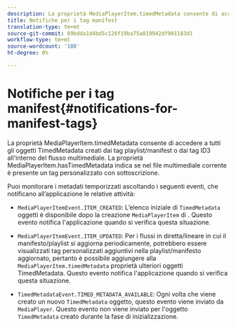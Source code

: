 ```yaml
---
description: La proprietà MediaPlayerItem.timedMetadata consente di accedere a tutti gli oggetti TimedMetadata creati dai tag playlist/manifest o dai tag ID3 all'interno del flusso multimediale. La proprietà MediaPlayerItem.hasTimedMetadata indica se nel file multimediale corrente è presente un tag personalizzato con sottoscrizione.
title: Notifiche per i tag manifest
translation-type: tm+mt
source-git-commit: 89bdda1d4bd5c126f19ba75a819942df901183d1
workflow-type: tm+mt
source-wordcount: '188'
ht-degree: 0%

---
```



# Notifiche per i tag manifest{#notifications-for-manifest-tags}

La proprietà MediaPlayerItem.timedMetadata consente di accedere a tutti gli oggetti TimedMetadata creati dai tag playlist/manifest o dai tag ID3 all&#39;interno del flusso multimediale. La proprietà MediaPlayerItem.hasTimedMetadata indica se nel file multimediale corrente è presente un tag personalizzato con sottoscrizione.

Puoi monitorare i metadati temporizzati ascoltando i seguenti eventi, che notificano all’applicazione le relative attività:

* `MediaPlayerItemEvent.ITEM_CREATED`: L’elenco iniziale di  `TimedMetadata` oggetti è disponibile dopo la creazione  `MediaPlayerItem` di . Questo evento notifica l&#39;applicazione quando si verifica questa situazione.

* `MediaPlayerItemEvent.ITEM_UPDATED`: Per i flussi in diretta/lineare in cui il manifesto/playlist si aggiorna periodicamente, potrebbero essere visualizzati tag personalizzati aggiuntivi nella playlist/manifesto aggiornato, pertanto è possibile aggiungere alla  `MediaPlayerItem.timedMetadata` proprietà ulteriori oggetti TimedMetadata. Questo evento notifica l&#39;applicazione quando si verifica questa situazione.

* `TimedMetadataEvent.TIMED_METADATA_AVAILABLE`: Ogni volta che viene creato un nuovo  `TimedMetadata` oggetto, questo evento viene inviato da  `MediaPlayer`. Questo evento non viene inviato per l&#39;oggetto `TimedMetadata` creato durante la fase di inizializzazione.

